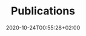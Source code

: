 ---
title: "Publications"
date: 2020-10-24T00:55:28+02:00
draft: false
layout: list
searchFilter: Publication
searchWeight: 8
tags: ['Pierre', 'Lévy', 'design', 'research', 'publications']
notEverything: true
notListed: true
comment: false
zone: "publications"
menu:
    menu1:
        filter: '.journal'
        txt: 'journals'
    menu2:
        filter: '.conference'
        txt: 'conferences'
    menu3:
        filter: '.book'
        txt: 'books'
    menu4:
        filter: '.book-section'
        txt: 'book-sections'
    menu5:
        filter: '.dissertation'
        txt: 'dissertations'
    menu6:
        filter: '.edition'
        txt: 'editions'
    menu7:
        filter: '.report'
        txt: 'reports'
---